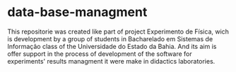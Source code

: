 # data-base-managment
This repositorie was created like part of project Experimento de Física, wich is development by a group of students in Bacharelado em Sistemas de Informação class of the Universidade do Estado da Bahia. And its aim is offer support in the process of development of the software for experiments' results managment it were make in didactics laboratories.
